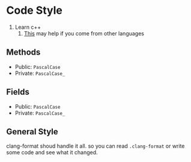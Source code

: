 # Code Style

1. Learn c++
   1. [This][cpp_help1] may help if you come from other languages

## Methods

* Public: `PascalCase`
* Private: `PascalCase_`

## Fields

* Public: `PascalCase`
* Private: `PascalCase_`

## General Style

clang-format shoud handle it all.
so you can read `.clang-format` or
write some code and see what it changed.

[cpp_help1]: https://stackoverflow.com/a/333964/9110517
